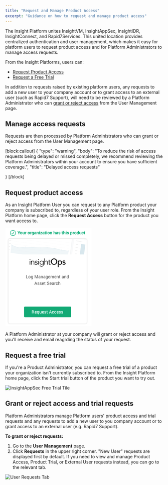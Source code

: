 ```yaml
---
title: "Request and Manage Product Access"
excerpt: "Guidance on how to request and manage product access"
---
```



The Insight Platform unites InsightVM, InsightAppSec, InsightIDR, InsightConnect, and Rapid7Services. This united location provides centralized authentication and user management, which makes it easy for platform users to request product access and for Platform Administrators to manage access requests.

From the Insight Platforms, users can:

* [Request Product Access](https://insight.help.rapid7.com/docs/product-access#section-request-product-access)
* [Request a Free Trial](https://insight.help.rapid7.com/docs/product-access#section-request-a-free-trial)

In addition to requests raised by existing platform users, any requests to add a new user to your company account or to grant access to an external user (such as Rapid7 Support), will need to be reviewed by a Platform Administrator who can [grant or reject access](https://insight.help.rapid7.com/docs/product-access#section-grant-or-reject-access-and-trial-requests) from the User Management page.

## Manage access requests
Requests are then processed by Platform Administrators who can grant or reject access from the User Management page.


[block:callout]
{
"type": "warning",
"body": "To reduce the risk of access requests being delayed or missed completely, we recommend reviewing the Platform Administrators within your account to ensure you have sufficient coverage.",
"title": "Delayed access requests"

}
[/block]

## Request product access


As an Insight Platform User you can request to any Platform product your company is subscribed to, regardless of your user role. From the Insight Platform home page, click the **Request Access** button for the product you want access to.

![InsightOps Application Tile](/insight/images/insightOps.png)


A Platform Administrator at your company will grant or reject access and you'll receive and email reagrding the status of your request.

## Request a free trial


If you're a Product Administrator, you can request a free trial of a product your organization isn't currently subscribed to. From the Insight Platform home page, click the Start trial button of the product you want to try out.

![InsightAppSec Free Trial Tile](/insight/images/insightAppSecFreeTrial.png)


## Grant or reject access and trial requests


Platform Administrators manage Platform users' product access and trial requests and any requests to add a new user to you company account or to grant access to an external user (e.g. Rapid7 Support).

**To grant or reject requests:**

1. Go to the **User Management** page.
2. Click **Requests** in the upper right corner. "New User" requests are displayed first by default. If you need to view and manage Product Access, Product Trial, or External User requests instead, you can go to the relevant tab.

 ![User Requests Tab](/insight/images/UserRequests.png)